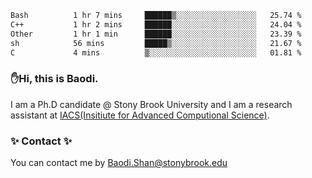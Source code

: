 <!--START_SECTION:waka-->

```txt
Bash          1 hr 7 mins     ██████▒░░░░░░░░░░░░░░░░░░   25.74 %
C++           1 hr 2 mins     ██████░░░░░░░░░░░░░░░░░░░   24.04 %
Other         1 hr 1 min      ██████░░░░░░░░░░░░░░░░░░░   23.39 %
sh            56 mins         █████▒░░░░░░░░░░░░░░░░░░░   21.67 %
C             4 mins          ▒░░░░░░░░░░░░░░░░░░░░░░░░   01.81 %
```

<!--END_SECTION:waka-->

### ✋Hi, this is Baodi. 

I am a Ph.D candidate @ Stony Brook University and I am a research assistant at [IACS(Insitiute for Advanced Computional Science)](https://iacs.stonybrook.edu/).

### ✨ Contact ✨

You can contact me by [Baodi.Shan@stonybrook.edu](mailto:Baodi.Shan@stonybrook.edu)





<!--
[![Anurag's GitHub stats](https://github-readme-stats.vercel.app/api?username=lwshanbd&theme=jolly&show_icons=true&count_private=true&include_all_commits=true)](https://github.com/anuraghazra/github-readme-stats)
**lwshanbd/lwshanbd** is a ✨ _special_ ✨ repository because its `README.md` (this file) appears on your GitHub profile.

Here are some ideas to get you started:

- 🔭 I’m currently working on ...
- 🌱 I’m currently learning ...
- 👯 I’m looking to collaborate on ...
- 🤔 I’m looking for help with ...
- 💬 Ask me about ...
- 📫 How to reach me: ...
- 😄 Pronouns: ...
- ⚡ Fun fact: ...
-->
